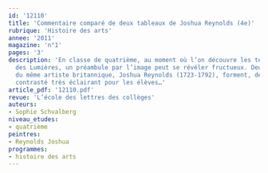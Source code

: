 ```yaml
---
id: '12110'
title: 'Commentaire comparé de deux tableaux de Joshua Reynolds (4e)'
rubrique: 'Histoire des arts'
annee: '2011'
magazine: 'n°1'
pages: '3'
description: 'En classe de quatrième, au moment où l’on découvre les textes de l’époque
  des Lumières, un préambule par l’image peut se révéler fructueux. Deux grands portraits
  du même artiste britannique, Joshua Reynolds (1723-1792), forment, de fait, un diptyque
  contrasté très éclairant pour les élèves…'
article_pdf: '12110.pdf'
revue: 'L’école des lettres des collèges'
auteurs:
- Sophie Schvalberg
niveau_etudes:
- quatrième
peintres:
- Reynolds Joshua
programmes:
- histoire des arts
---
```

